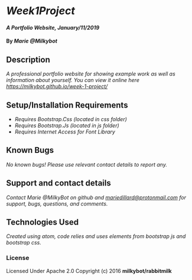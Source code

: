 # _Week1Project_

#### _A Portfolio Website, January/11/2019_

#### By _**Marie @Milkybot**_

## Description

_A professional portfolio website for showing example work as well as information about yourself. You can view it online here https://milkybot.github.io/week-1-project/_

## Setup/Installation Requirements

* _Requires Bootstrap.Css (located in css folder)_
* _Requires Bootstrap.Js (located in js folder)_
* _Requires Internet Access for Font Library_

## Known Bugs

_No known bugs! Please use relevant contact details to report any._

## Support and contact details

_Contact Marie @MilkyBot on github and mariedillard@protonmail.com for support, bugs, questions, and comments._

## Technologies Used

_Created using atom, code relies and uses elements from bootstrap js and bootstrap css._

### License
Licensed Under Apache 2.0
Copyright (c) 2016 **milkybot/rabbitmilk**
